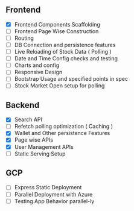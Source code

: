 ## Frontend

- [x] Frontend Components Scaffolding
- [ ] Frontend Page Wise Construction
- [ ] Routing
- [ ] DB Connection and persistence features
- [ ] Live Reloading of Stock Data ( Polling )
- [ ] Date and Time Config checks and testing
- [ ] Charts and config
- [ ] Responsive Design
- [ ] Bootstrap Usage and specified points in spec
- [ ] Stock Market Open setup for polling

## Backend

- [x] Search API
- [ ] Refetch polling optimization ( Caching )
- [x] Wallet and Other persistence Features
- [x] Page wise APIs
- [x] User Management APIs
- [ ] Static Serving Setup

## GCP

- [ ] Express Static Deployment
- [ ] Parallel Deployment with Azure
- [ ] Testing App Behavior parallel-ly
